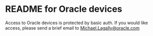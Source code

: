 # README for Oracle devices

Access to Oracle devices is protected by basic auth. 
If you would like access, please send a brief email to Michael.Lagally@oracle.com
